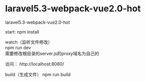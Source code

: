 # laravel5.3-webpack-vue2.0-hot
laravel5.3-webpack-vue2.0-hot

start:
npm install 

watch（监听文件修改）   
npm run dev  
需要修改根目录的server.js的proxy域名为自己的

访问：
http://localhost:8080/

build（生成文件）
npm run build




